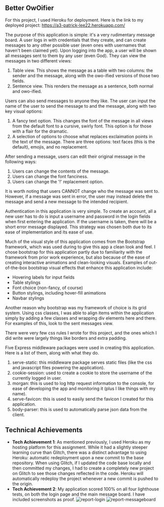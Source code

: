 ## Better OwOifier

For this project, I used Heroku for deployment. Here is the link to my deployed project: https://a3-patrick-lee22.herokuapp.com/

The purpose of this application is simple: it's a very rudimentary message board. A user logs in with credentials that they create, and can create messages to any other possible user (even ones with usernames that haven't been claimed yet).
Upon logging into the app, a user will be shown all messages sent to them by any user (even God). They can view the messages in two different views:

1. Table view. This shows the message as a table with two columns: the sender and the message, along with the owo-ified versions of those two fields.
2. Sentence view. This renders the message as a sentence, both normal and owo-ified.

Users can also send messages to anyone they like. The user can input the name of the user to send the message to and the message, along with two key visual options:

1. A fancy text option. This changes the font of the message in all views from the default font to a cursive, swirly font. This option is for those with a flair for the dramatic.
2. A selection of options to choose what replaces exclaimation points in the text of the message. There are three options: text faces (this is the default), emojis, and no replacement.

After sending a message, users can edit their original message in the following ways:

1. Users can change the contents of the message.
2. Users can change the font fanciness.
3. Users can change the '!' replacement option.

It is worth noting that users CANNOT change who the message was sent to. However, if a message was sent in error, the user may instead delete the message and send a new message to the intended recipient.

Authentication in this application is very simple. To create an account, all a new user has to do is input a username and password in the login fields when first entering the application. If the username is taken, there will be a short error message displayed.
This strategy was chosen both due to its ease of implementation and its ease of use.

Much of the visual style of this application comes from the Bootstrap framework, which was used during to give this app a clean look and feel. I chose bootstrap for this application partly due to familiarity with the framework from prior work experience, but also because of the ease of creating interactive animations and clean-looking visuals. Examples of out-of-the-box bootstrap visual effects that enhance this application include:

- Hovering labels for input fields
- Table stylings
- Font choice (non-fancy, of course)
- Button stylings, including hover-fill animations
- Navbar stylings

Another reason why bootstrap was my framework of choice is its grid system. Using css classes, I was able to align items within the application simply by adding a few classes and wrapping div elements here and there. For examples of this, look to the sent messages view.

There were very few css rules I wrote for this project, and the ones which I did write were largely things like borders and extra padding.

Five Express middleware packages were used in creating this application. Here is a list of them, along with what they do.

1. serve-static: this middleware package serves static files (like the css and javascript files powering the application).
2. cookie-session: used to create a cookie to store the username of the currently logged in user.
3. morgan: this is used to log http request information to the console, for ease of developing the app and monitoring it (plus I like things with my name).
4. serve-favicon: this is used to easily send the favicon I created for this application.
5. body-parser: this is used to automatically parse json data from the client.

## Technical Achievements
- **Tech Achievement 1**: As mentioned previously, I used Heroku as my hosting platform for this assignment. While it had a slightly steeper learning curve than Glitch, there was a distinct advantage to using Heroku: automatic redeployment upon a new commit to the base repository. When using Glitch, if I updated the code base locally and then committed my changes, I had to create a completely new project on Glitch to see those changes reflected in the code. Heroku will automatically redeploy the project whenever a new commit is pushed to the origin.
- **Tech Achievement 2**: My application scored 100% on all four lighthouse tests, on both the login page and the main message board. I have included screenshots as proof.
![report-login](https://user-images.githubusercontent.com/65562105/134834946-1b381647-0e65-4510-9cbb-17306f7256e3.PNG)
![report-messageboard](https://user-images.githubusercontent.com/65562105/134834953-79c5efc7-6764-4fae-b148-f45e4301aff7.PNG)

